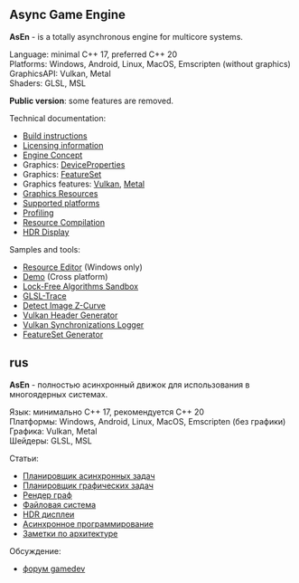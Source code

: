 ## Async Game Engine

__AsEn__ - is a totally asynchronous engine for multicore systems.

Language: minimal C++ 17, preferred C++ 20<br/>
Platforms: Windows, Android, Linux, MacOS, Emscripten (without graphics)<br/>
GraphicsAPI: Vulkan, Metal<br/>
Shaders: GLSL, MSL<br/>

**Public version**: some features are removed.

Technical documentation:
 * [Build instructions](https://github.com/azhirnov/as-en/blob/dev/AE/engine/docs/Build.md)
 * [Licensing information](https://github.com/azhirnov/as-en/blob/dev/AE/LICENSE.md)
 * [Engine Concept](https://github.com/azhirnov/as-en/blob/dev/AE/engine/docs/Concept.md)
 * Graphics: [DeviceProperties](https://github.com/azhirnov/as-en/blob/dev/AE/engine/docs/DeviceProperties.md)
 * Graphics: [FeatureSet](https://github.com/azhirnov/as-en/blob/dev/AE/engine/docs/FeatureSet.md)
 * Graphics features: [Vulkan](https://github.com/azhirnov/as-en/blob/dev/AE/engine/docs/VulkanFeatures.md), [Metal](https://github.com/azhirnov/as-en/blob/dev/AE/engine/docs/MetalFeatures.md)
 * [Graphics Resources](https://github.com/azhirnov/as-en/blob/dev/AE/engine/docs/GraphicsResources.md)
 * [Supported platforms](https://github.com/azhirnov/as-en/blob/dev/AE/engine/docs/Platforms.md)
 * [Profiling](https://github.com/azhirnov/as-en/blob/dev/AE/engine/docs/Profiling.md)
 * [Resource Compilation](https://github.com/azhirnov/as-en/blob/dev/AE/engine/docs/ResourceCompilation.md)
 * [HDR Display](https://github.com/azhirnov/as-en/blob/dev/AE/engine/docs/HDR_Display.md)

Samples and tools:
 * [Resource Editor](https://github.com/azhirnov/as-en/blob/dev/AE/samples/res_editor/Readme.md) (Windows only)
 * [Demo](https://github.com/azhirnov/as-en/blob/dev/AE/samples/demo/Readme.md) (Cross platform)
 * [Lock-Free Algorithms Sandbox](https://github.com/azhirnov/as-en/blob/dev/AE/engine/tools/lfas/Readme.md)
 * [GLSL-Trace](https://github.com/azhirnov/as-en/blob/dev/AE/engine/tools/res_pack/shader_trace/Readme.md)
 * [Detect Image Z-Curve](https://github.com/azhirnov/as-en/blob/dev/AE/engine/tools/vulkan_image_zcurve/Readme.md)
 * [Vulkan Header Generator](https://github.com/azhirnov/as-en/blob/dev/AE/engine/tools/vulkan_header_gen/Readme.md)
 * [Vulkan Synchronizations Logger](https://github.com/azhirnov/as-en/blob/dev/AE/engine/tools/vulkan_sync_log/Readme.md)
 * [FeatureSet Generator](https://github.com/azhirnov/as-en/blob/dev/AE/engine/tools/feature_set_gen/Readme.md)


## rus

__AsEn__ - полностью асинхронный движок для использования в многоядерных системах.

Язык: минимально C++ 17, рекомендуется C++ 20<br/>
Платформы: Windows, Android, Linux, MacOS, Emscripten (без графики)<br/>
Графика: Vulkan, Metal<br/>
Шейдеры: GLSL, MSL<br/>

Статьи:
 * [Планировщик асинхронных задач](https://github.com/azhirnov/as-en/blob/dev/AE/engine/docs/ru/TaskScheduler.md)
 * [Планировщик графических задач](https://github.com/azhirnov/as-en/blob/dev/AE/engine/docs/ru/RenderTaskScheduler.md)
 * [Рендер граф](https://github.com/azhirnov/as-en/blob/dev/AE/engine/docs/ru/RenderGraph.md)
 * [Файловая система](https://github.com/azhirnov/as-en/blob/dev/AE/engine/docs/ru/VirtualFileSystem.md)
 * [HDR дисплеи](https://github.com/azhirnov/as-en/blob/dev/AE/engine/docs/ru/HDR_Display.md)
 * [Асинхронное программирование](https://github.com/azhirnov/as-en/blob/dev/AE/engine/docs/ru/AsyncProgramming.md)
 * [Заметки по архитектуре](https://github.com/azhirnov/as-en/blob/dev/AE/engine/docs/ru/ArchitectureNotes.md)

Обсуждение:
 * [форум gamedev](https://gamedev.ru/flame/forum/?id=277212) 
